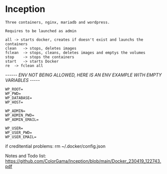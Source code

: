 # Inception
	Three containers, nginx, mariadb and wordpress.
	
	Requires to be launched as admin
	
	all	-> starts docker, creates if doesn't exist and launchs the containers
	clean	-> stops, deletes images
	fclean	-> stops, cleans, deletes images and emptys the volumes
	stop	-> stops the containers
	start	-> starts Docker
	re	-> fclean all

*------ ENV NOT BEING ALLOWED, HERE IS AN ENV EXAMPLE WITH EMPTY VARIABLES -----*

	WP_ROOT=
	WP_PWD=
	WP_DATABASE=
	WP_HOST=
	
	WP_ADMIN=
	WP_ADMIN_PWD=
	WP_ADMIN_EMAIL=
	
    WP_USER=
	WP_USER_PWD=
	WP_USER_EMAIL=

if creditential problems:
rm  ~/.docker/config.json 

Notes and Todo list:
	https://github.com/ColorGama/Inception/blob/main/Docker_230419_122743.pdf
